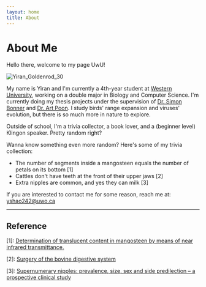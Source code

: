 ```yaml
---
layout: home
title: About
---
```


# About Me

Hello there, welcome to my page UwU!

![Yiran_Goldenrod_30](https://tva1.sinaimg.cn/large/e6c9d24egy1h16kntklzxj20ee0eemz1.jpg)

My name is Yiran and I'm currently a 4th-year student at 
[Western University](https://www.uwo.ca), working on a double major in Biology and Computer Science. I'm currently doing my thesis projects under the supervision of [Dr. Simon Bonner](https://www.uwo.ca/stats/people/bios/simon-bonner.html) and [Dr. Art Poon](https://www.schulich.uwo.ca/microbiologyandimmunology/people/Art%20Poon.html). I study birds' range expansion and viruses' evolution, but there is so much more in nature to explore. 

Outside of school, I'm a trivia collector, a book lover, and a (beginner level) Klingon speaker. Pretty random right?

Wanna know something even more random? Here's some of my trivia collection:

- The number of segments inside a mangosteen equals the number of petals on its bottom \[1\]
- Cattles don't have teeth at the front of their upper jaws \[2\]
- Extra nipples are common, and yes they can milk \[3\] 


If you are interested to contact me for some reason, reach me at: [yshao242@uwo.ca](mailto:yshao242@uwo.ca)

---

## Reference

\[1\]: [Determination of translucent content in mangosteen by means of near infrared transmittance.](https://doi.org/10.1016/j.jfoodeng.2011.09.027)

\[2\]: [Surgery of the bovine digestive system](https://doi.org/10.1016/B978-0-323-31665-1.00014-9)

\[3\]: [Supernumerary nipples: prevalence, size, sex and side predilection – a prospective clinical study](https://doi.org/10.1007/s004310050944)

